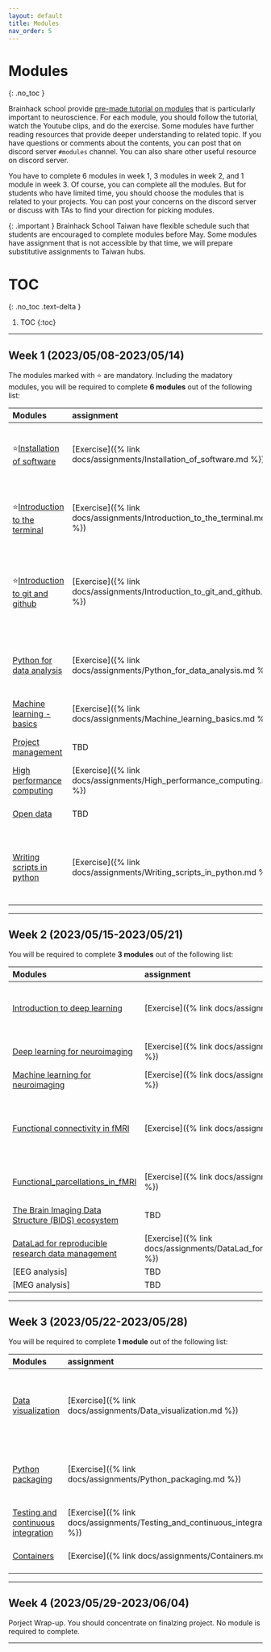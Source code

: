 ```yaml
---
layout: default
title: Modules
nav_order: 5
---
```


# Modules
{: .no_toc }

Brainhack school provide [pre-made tutorial on modules](https://school.brainhackmtl.org/modules/) that is particularly important to neuroscience. For each module, you should follow the tutorial, watch the Youtube clips, and do the exercise. Some modules have further reading resources that provide deeper understanding to related topic. If you have questions or comments about the contents, you can post that on discord server `#modules` channel. You can also share other useful resource on discord server. 

You have to complete 6 modules in week 1, 3 modules in week 2, and 1 module in week 3. Of course, you can complete all the modules. But for students who have limited time, you should choose the modules that is related to your projects. You can post your concerns on the discord server or discuss with TAs to find your direction for picking modules. 

{: .important }
Brainhack School Taiwan have flexible schedule such that students are encouraged to complete modules before May. Some modules have assignment that is not accessible by that time, we will prepare substitutive assignments to Taiwan hubs.

# TOC
{: .no_toc .text-delta }

1. TOC
{:toc}

---

## Week 1 (2023/05/08-2023/05/14)
The modules marked with ⭐ are mandatory. Including the madatory modules, you will be required to complete **6 modules** out of the following list:

| Modules                                                                                            |             assignment    | TA(s)                                      |
|:---------------------------------------------------------------------------------------------------|:---------------------------|:-------------------------------------------| 
| ⭐[Installation of software](https://school.brainhackmtl.org/modules/installation)                  | [Exercise]({% link docs/assignments/Installation_of_software.md %}) | Chih-Chia Hsing, Yu-Shiang Su              |
| ⭐[Introduction to the terminal](https://school.brainhackmtl.org/modules/introduction_to_terminal)  | [Exercise]({% link docs/assignments/Introduction_to_the_terminal.md %}) | Po-Hsuan Huang, Chih-Chia Hsing            |
| ⭐[Introduction to git and github](https://school.brainhackmtl.org/modules/git_github)              | [Exercise]({% link docs/assignments/Introduction_to_git_and_github.md %}) | Amanda Lin, Yun-Han Hsu, Chih-Chia Hsing   |
| [Python for data analysis](https://school.brainhackmtl.org/modules/python_data_analysis)           | [Exercise]({% link docs/assignments/Python_for_data_analysis.md %}) | Amanda Lin, Po-Hsuan Huang, Yun Chuang     |
| [Machine learning - basics](https://school.brainhackmtl.org/modules/machine_learning_basics)       | [Exercise]({% link docs/assignments/Machine_learning_basics.md %}) | Ruo-Chi Yao                                |
| [Project management](https://school.brainhackmtl.org/modules/project_management)                   | TBD | Chih-Chia Hsing                            |
| [High performance computing](https://school.brainhackmtl.org/modules/hpc)                          | [Exercise]({% link docs/assignments/High_performance_computing.md %}) | Yu-Shiang Su                               |
| [Open data](https://school.brainhackmtl.org/modules/open_data)                                     | TBD | Chih-Chia Hsing                            |
| [Writing scripts in python](https://school.brainhackmtl.org/modules/python_scripts)                | [Exercise]({% link docs/assignments/Writing_scripts_in_python.md %}) | Amanda Lin, Po-Hsuan Huang, Yun-Han Hsu    |

---

## Week 2 (2023/05/15-2023/05/21)
You will be required to complete **3 modules** out of the following list:

| Modules                                                                                                    |              assignment    | TA(s)                                  |
|:-----------------------------------------------------------------------------------------------------------|:---------------------------|:---------------------------------------|
| [Introduction to deep learning](https://school.brainhackmtl.org/modules/deep_learning_intro)               | [Exercise]({% link docs/assignments/Introduction_to_deep_learning.md %}) | Ding-Ruey Yeh, Ruo-Chi Yao             |
| [Deep learning for neuroimaging](https://school.brainhackmtl.org/modules/dl_for_neuroimaging)              | [Exercise]({% link docs/assignments/Deep_learning_for_neuroimaging.md %}) | Yu-Shiang Su                           |
| [Machine learning for neuroimaging](https://school.brainhackmtl.org/modules/machine_learning_neuroimaging) | [Exercise]({% link docs/assignments/Machine_learning_for_neuroimaging.md %}) | Ruo-Chi Yao                            |
| [Functional connectivity in fMRI](https://school.brainhackmtl.org/modules/fmri_connectivity)               | [Exercise]({% link docs/assignments/Functional_connectivity_in_fMRI.md %}) | Ding-Ruey Yeh, Yun Chuang, Chih-Chia   |
| [Functional_parcellations_in_fMRI](https://school.brainhackmtl.org/modules/fmri_parcellation)              | [Exercise]({% link docs/assignments/Deep_learning_for_neuroimaging.md %}) | Ding-Ruey Yeh                          |
| [The Brain Imaging Data Structure (BIDS) ecosystem](https://school.brainhackmtl.org/modules/bids)          | TBD | Chih-Chia Hsing                        |
| [DataLad for reproducible research data management](https://school.brainhackmtl.org/modules/datalad)       | [Exercise]({% link docs/assignments/DataLad_for_reproducible_research_data_management.md %}) | Yu-Shiang Su                           |
|[EEG analysis]             | TBD                                                      |                                        |
|[MEG analysis]             | TBD                                                      |                                        |

---

## Week 3 (2023/05/22-2023/05/28)
You will be required to complete **1 module** out of the following list:

| Modules                                                                                                    |              assignment    | TA(s)                                  |
|:-----------------------------------------------------------------------------------------------------------|:---------------------------|:---------------------------------------|
| [Data visualization](https://school.brainhackmtl.org/modules/python_visualization)                         | [Exercise]({% link docs/assignments/Data_visualization.md %}) | Yun Chuang, Yun-Han Hsu, Amanda Lin    |
| [Python packaging](https://school.brainhackmtl.org/modules/packaging)                                      | [Exercise]({% link docs/assignments/Python_packaging.md %}) | Amanda Lin, Po-Hsuan Huang, Yun Chuang |
| [Testing and continuous integration](https://school.brainhackmtl.org/modules/testing)                      | [Exercise]({% link docs/assignments/Testing_and_continuous_integration.md %}) | Yu-Shiang Su                           |
| [Containers](https://school.brainhackmtl.org/modules/containers)                                           | [Exercise]({% link docs/assignments/Containers.md %}) | Yu-Shiang Su                           |

---

## Week 4 (2023/05/29-2023/06/04)
Porject Wrap-up. You should concentrate on finalzing project. No module is required to complete.

---

